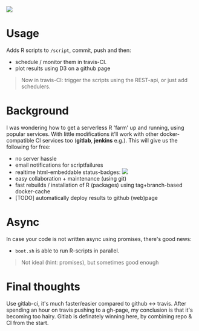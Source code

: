 <img src="https://travis-ci.org/coderofsalvation/R.cluster.svg?branch=master"/>

# Usage 

Adds R scripts to `/script`, commit, push and then:

* schedule / monitor them in travis-CI.
* plot results using D3 on a github page

> Now in travis-CI: trigger the scripts using the REST-api, or just add schedulers.

# Background

I was wondering how to get a serverless R 'farm' up and running, using popular services.
With little modifications it'll work with other docker-compatible CI services too (__gitlab__, __jenkins__ e.g.).
This will give us the following for free:

* no server hassle
* email notifications for scriptfailures
* realtime html-embeddable status-badges: <img src="https://travis-ci.org/coderofsalvation/R.cluster.svg?branch=master"/>
* easy collaboration + maintenance (using git)
* fast rebuilds / installation of R (packages) using tag+branch-based docker-cache
* [TODO] automatically deploy results to github (web)page

# Async

In case your code is not written async using promises, there's good news: 

* `boot.sh` is able to run R-scripts in parallel.

> Not ideal (hint: promises), but sometimes good enough

# Final thoughts

Use gitlab-ci, it's much faster/easier compared to github <-> travis.
After spending an hour on travis pushing to a gh-page, my conclusion is that it's becoming too hairy.
Gitlab is definately winning here, by combining repo & CI from the start.
